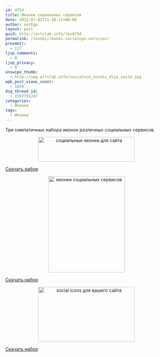```yaml
---
id: 4754
title: Иконки социальных сервисов
date: 2012-07-02T11:28:11+00:00
author: serEga
layout: post
guid: http://artslab.info/?p=4754
permalink: /ikonki/ikonki-socialnyx-servisov/
prosmotr:
  - 117
ljxp_comments:
  - 0
ljxp_privacy:
  - 0
onswipe_thumb:
  - http://img.artslab.info/socialnie_iconki_dlya_saita.jpg
wpb_post_views_count:
  - 1050
dsq_thread_id:
  - 1597791247
categories:
  - Иконки
tags:
  - Иконки
---
```

Три симпатичных набора иконок различных социальных сервисов.

<center>
  <a href="http://img.artslab.info/socialnie_iconki_dlya_saita.jpg"><img src="http://img.artslab.info/socialnie_iconki_dlya_saita-300x77.jpg" alt="социальные иконки для сайта" title="socialnie_iconki_dlya_saita" width="300" height="77" class="aligncenter size-medium wp-image-4757" srcset="http://img.artslab.info/socialnie_iconki_dlya_saita-300x77.jpg 300w, http://img.artslab.info/socialnie_iconki_dlya_saita.jpg 533w" sizes="(max-width: 300px) 100vw, 300px" /></a>
</center>


  
[Скачать набор](http://eos8.deviantart.com/art/so-media-222788279)
  


<center>
  <a href="http://img.artslab.info/socialnie_iconki_internet_servisow.jpg"><img src="http://img.artslab.info/socialnie_iconki_internet_servisow-237x300.jpg" alt="иконки социальных сервисов" title="socialnie_iconki_internet_servisow" width="237" height="300" class="aligncenter size-medium wp-image-4756" srcset="http://img.artslab.info/socialnie_iconki_internet_servisow-237x300.jpg 237w, http://img.artslab.info/socialnie_iconki_internet_servisow.jpg 371w" sizes="(max-width: 237px) 100vw, 237px" /></a>
</center>


  
[Скачать набор](http://www.efrogthemes.com/product/vellum-social-icon-set/)
  


<center>
  <a href="http://img.artslab.info/skachat_socialnie_ikonki.jpg"><img src="http://img.artslab.info/skachat_socialnie_ikonki-300x171.jpg" alt="social icons для вашего сайта" title="skachat_socialnie_ikonki" width="300" height="171" class="aligncenter size-medium wp-image-4755" srcset="http://img.artslab.info/skachat_socialnie_ikonki-300x171.jpg 300w, http://img.artslab.info/skachat_socialnie_ikonki.jpg 699w" sizes="(max-width: 300px) 100vw, 300px" /></a>
</center>


  
[Скачать набор](http://www.designkindle.com/2011/07/05/square-social-icons/)
